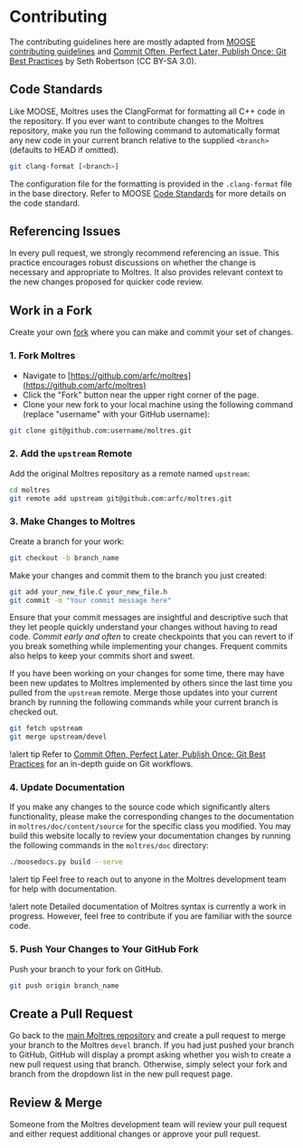 # Contributing

The contributing guidelines here are mostly adapted from
[MOOSE contributing guidelines](https://mooseframework.inl.gov/framework/contributing.html) and
[Commit Often, Perfect Later, Publish Once: Git Best Practices](https://sethrobertson.github.io/GitBestPractices/)
by Seth Robertson (CC BY-SA 3.0).

## Code Standards

Like MOOSE, Moltres uses the ClangFormat for formatting all C++ code in the repository. If you
ever want to contribute changes to the Moltres repository, make you run the following command
to automatically format any new code in your current branch relative to the supplied `<branch>`
(defaults to HEAD if omitted).

```bash
git clang-format [<branch>]
```

The configuration file for the formatting is provided in the `.clang-format` file in the base
directory. Refer to MOOSE [Code Standards](https://mooseframework.inl.gov/sqa/framework_scs.html)
for more details on the code standard.

## Referencing Issues

In every pull request, we strongly recommend referencing an issue. This practice encourages robust
discussions on whether the change is necessary and appropriate to Moltres. It also provides
relevant context to the new changes proposed for quicker code review.

## Work in a Fork

Create your own [fork](https://docs.github.com/en/get-started/quickstart/fork-a-repo) where you can
make and commit your set of changes.

### 1. Fork Moltres

- Navigate to [https://github.com/arfc/moltres](https://github.com/arfc/moltres)
- Click the "Fork" button near the upper right corner of the page.
- Clone your new fork to your local machine using the following command (replace "username" with
  your GitHub username):


```bash
git clone git@github.com:username/moltres.git
```

### 2. Add the `upstream` Remote

Add the original Moltres repository as a remote named `upstream`:

```bash
cd moltres
git remote add upstream git@github.com:arfc/moltres.git
```

### 3. Make Changes to Moltres

Create a branch for your work:

```bash
git checkout -b branch_name
```

Make your changes and commit them to the branch you just created:

```bash
git add your_new_file.C your_new_file.h
git commit -m "Your commit message here"
```

Ensure that your commit messages are insightful and descriptive such that they let people quickly
understand your changes without having to read code. *Commit early and often* to create checkpoints
that you can revert to if you break something while implementing your changes. Frequent commits
also helps to keep your commits short and sweet.

If you have been working on your changes for some time, there may have been new updates to Moltres
implemented by others since the last time you pulled from the `upstream` remote. Merge those
updates into your current branch by running the following commands while your current branch is
checked out.

```bash
git fetch upstream
git merge upstream/devel
```

!alert tip
Refer to
[Commit Often, Perfect Later, Publish Once: Git Best Practices](https://sethrobertson.github.io/GitBestPractices/)
for an in-depth guide on Git workflows.

### 4. Update Documentation

If you make any changes to the source code which significantly alters functionality, please make
the corresponding changes to the documentation in `moltres/doc/content/source` for the specific
class you modified. You may build this website locally to review your documentation
changes by running the following commands in the `moltres/doc` directory:

```bash
./moosedocs.py build --serve
```

!alert tip
Feel free to reach out to anyone in the Moltres development team for help with documentation.

!alert note
Detailed documentation of Moltres syntax is currently a work in progress. However, feel free to
contribute if you are familiar with the source code.

### 5. Push Your Changes to Your GitHub Fork

Push your branch to your fork on GitHub.

```bash
git push origin branch_name
```

## Create a Pull Request

Go back to the [main Moltres repository](https://github.com/arfc/moltres) and create a pull request
to merge your branch to the Moltres `devel` branch. If you had just pushed your branch to GitHub,
GitHub will display a prompt asking whether you wish to create a new pull request using that
branch. Otherwise, simply select your fork and branch from the dropdown list in the new pull
request page.

## Review & Merge

Someone from the Moltres development team will review your pull request and either request
additional changes or approve your pull request.
